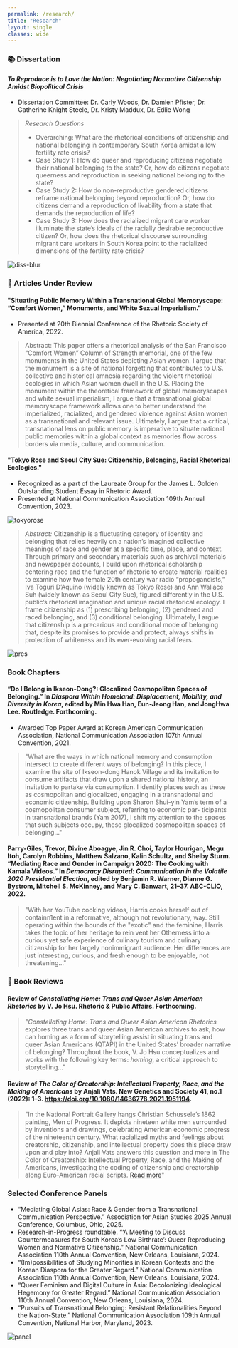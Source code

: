 ```yaml
---
permalink: /research/
title: "Research"
layout: single
classes: wide
---
```


### 📚 Dissertation 

#### *To Reproduce is to Love the Nation: Negotiating Normative Citizenship Amidst Biopolitical Crisis*

- Dissertation Committee: Dr. Carly Woods, Dr. Damien Pfister, Dr. Catherine Knight Steele, Dr. Kristy Maddux, Dr. Edlie Wong

> *Research Questions*
> 
> - Overarching: What are the rhetorical conditions of citizenship and national belonging in contemporary South Korea amidst a low fertility rate crisis?
> - Case Study 1: How do queer and reproducing citizens negotiate their national belonging to the state? Or, how do citizens negotiate queerness and reproduction in seeking national belonging to the state?
> - Case Study 2: How do non-reproductive gendered citizens reframe national belonging beyond reproduction? Or, how do citizens demand a reproduction of livability from a state that demands the reproduction of life?
> - Case Study 3: How does the racialized migrant care worker illuminate the state’s ideals of the racially desirable reproductive citizen? Or, how does the rhetorical discourse surrounding migrant care workers in South Korea point to the racialized dimensions of the fertility rate crisis? 

![diss-blur](/assets/images/diss-blur.PNG)

### 📖 Articles Under Review

#### "Situating Public Memory Within a Transnational Global Memoryscape: “Comfort Women,” Monuments, and White Sexual Imperialism."

- Presented at 20th Biennial Conference of the Rhetoric Society of America, 2022.

> Abstract: This paper offers a rhetorical analysis of the San Francisco “Comfort Women” Column of Strength memorial, one of the few monuments in the United States depicting Asian women. I argue that the monument is a site of national forgetting that contributes to U.S. collective and historical amnesia regarding the violent rhetorical ecologies in which Asian women dwell in the U.S. Placing the monument within the theoretical framework of global memoryscapes and white sexual imperialism, I argue that a transnational global memoryscape framework allows one to better understand the imperialized, racialized, and gendered violence against Asian women as a transnational and relevant issue. Ultimately, I argue that a critical, transnational lens on public memory is imperative to situate national public memories within a global context as memories flow across borders via media, culture, and communication.
> 

#### "Tokyo Rose and Seoul City Sue: Citizenship, Belonging, Racial Rhetorical Ecologies."

- Recognized as a part of the Laureate Group for the James L. Golden Outstanding Student Essay in Rhetoric Award.
- Presented at National Communication Association 109th Annual Convention, 2023.

![tokyorose](/assets/images/tokyorose.JPG)

> *Abstract:* Citizenship is a fluctuating category of identity and belonging that relies heavily on a nation’s imagined collective meanings of race and gender at a specific time, place, and context. Through primary and secondary materials such as archival materials and newspaper accounts, I build upon rhetorical scholarship centering
race and the function of rhetoric to create material realities to examine how two female 20th century war radio “propogandists,” Iva Toguri D’Aquino (widely
known as Tokyo Rose) and Ann Wallace Suh (widely known as Seoul City Sue), figured differently in the U.S. public’s rhetorical imagination and unique racial
rhetorical ecology. I frame citizenship as (1) prescribing belonging, (2) gendered and raced belonging, and (3) conditional belonging. Ultimately, I argue that
citizenship is a precarious and conditional mode of belonging that, despite its promises to provide and protect, always shifts in protection of whiteness and its
ever-evolving racial fears.
> 

![pres](/assets/images/pres.JPG)

### Book Chapters

#### “Do I Belong in Ikseon-Dong?: Glocalized Cosmopolitan Spaces of Belonging.” In *Diaspora Within Homeland: Displacement, Mobility, and Diversity in Korea*, edited by Min Hwa Han, Eun-Jeong Han, and JongHwa Lee. Routledge. Forthcoming.

- Awarded Top Paper Award at Korean American Communication Association, National Communication Association 107th Annual Convention, 2021.
  
> "What are the ways in which national memory and consumption intersect to create different ways of belonging? In this piece, I examine the site of Ikseon-dong Hanok Village and its invitation to consume artifacts that draw upon a shared national history, an invitation to partake via consumption. I identify places such as these as cosmopolitan and glocalized, engaging in a transnational and economic citizenship. Building upon Sharon Shui-yin Yam’s term of a cosmopolitan consumer subject, referring to economic par- ticipants in transnational brands (Yam 2017), I shift my attention to the spaces that such subjects occupy, these glocalized cosmopolitan spaces of belonging..."
> 

#### Parry-Giles, Trevor, Divine Aboagye, **Jin R. Choi**, Taylor Hourigan, Megu Itoh, Carolyn Robbins, Matthew Salzano, Kalin Schultz, and Shelby Sturm. “Mediating Race and Gender in Campaign 2020: The Cooking with Kamala Videos.” In *Democracy Disrupted: Communication in the Volatile 2020 Presidential Election*, edited by Benjamin R. Warner, Dianne G. Bystrom, Mitchell S. McKinney, and Mary C. Banwart, 21–37. ABC-CLIO, 2022.

> "With her YouTube cooking videos, Harris cooks herself out of containn1ent in a reformative, although not revolutionary, way. Still operating within the bounds of the "exotic" and the feminine, Harris takes the topic of her heritage to rein vent her Otherness into a curious yet safe experience of culinary tourism and culinary citizenship for her largely nonimmigrant audience. Her differences are just interesting, curious, and fresh enough to be enjoyable, not threatening..."

### 🔖 Book Reviews

#### Review of *Constellating Home: Trans and Queer Asian American Rhetorics* by V. Jo Hsu. Rhetoric & Public Affairs. Forthcoming.

> "*Constellating Home: Trans and Queer Asian American Rhetorics* explores three trans and queer Asian American archives to ask, how can homing
as a form of storytelling assist in situating trans and queer Asian Americans (QTAPI) in the United States’ broader narrative of belonging?
Throughout the book, V. Jo Hsu conceptualizes and works with the following key terms: *homing*, a critical approach to storytelling..."

#### Review of *The Color of Creatorship: Intellectual Property, Race, and the Making of Americans* by Anjali Vats. New Genetics and Society 41, no.1 (2022): 1–3. https://doi.org/10.1080/14636778.2021.1951194. 

> "In the National Portrait Gallery hangs Christian Schussele’s 1862 painting, Men of Progress. It depicts nineteen white men surrounded by inventions and drawings, celebrating American economic progress of the nineteenth century. What racialized myths and feelings about creatorship, citizenship, and intellectual property does this piece draw upon and play into? Anjali Vats answers this question and more in The Color of Creatorship: Intellectual Property, Race, and the Making of Americans, investigating the coding of citizenship and creatorship along Euro-American racial scripts. [Read more](https://www.tandfonline.com/doi/full/10.1080/14636778.2021.1951194)"

### Selected Conference Panels 

- “Mediating Global Asias: Race & Gender from a Transnational Communication Perspective.” Association for Asian Studies 2025 Annual Conference, Columbus, Ohio, 2025.
- Research-in-Progress roundtable. “‘A Meeting to Discuss Countermeasures for South Korea’s Low Birthrate’: Queer Reproducing Women and Normative Citizenship.” National Communication Association 110th Annual Convention, New Orleans, Louisiana, 2024. 
- “(Im)possibilities of Studying Minorities in Korean Contexts and the Korean Diaspora for the Greater Regard.” National Communication Association 110th Annual Convention, New Orleans, Louisiana, 2024.
- “Queer Feminism and Digital Culture in Asia: Decolonizing Ideological Hegemony for Greater Regard.” National Communication Association 110th Annual Convention, New Orleans, Louisiana, 2024.
- “Pursuits of Transnational Belonging: Resistant Relationalities Beyond the Nation-State.” National Communication Association 109th Annual Convention, National Harbor, Maryland, 2023.

![panel](/assets/images/panel.png)
